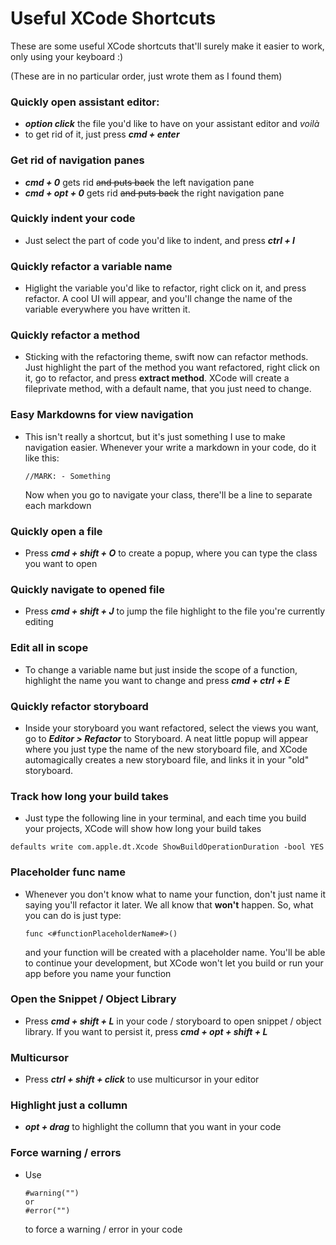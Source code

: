 # Useful XCode Shortcuts
These are some useful XCode shortcuts that'll surely make it easier to work, only using your keyboard :)

(These are in no particular order, just wrote them as I found them)

### Quickly open assistant editor:
- _**option click**_ the file you'd like to have on your assistant editor and _voilà_
- to get rid of it, just press _**cmd + enter**_

### Get rid of navigation panes
- _**cmd + 0**_ gets rid ~~and puts back~~ the left navigation pane
- _**cmd + opt + 0**_ gets rid ~~and puts back~~ the right navigation pane

### Quickly indent your code
- Just select the part of code you'd like to indent, and press _**ctrl + I**_

### Quickly refactor a variable name
- Higlight the variable you'd like to refactor, right click on it, and press refactor. A cool UI will appear, and you'll change the name of the variable everywhere you have written it. 

### Quickly refactor a method
- Sticking with the refactoring theme, swift now can refactor methods. Just highlight the part of the method you want refactored, right click on it, go to refactor, and press **extract method**. XCode will create a fileprivate method, with a default name, that you just need to change.

### Easy Markdowns for view navigation
- This isn't really a shortcut, but it's just something I use to make navigation easier. Whenever your write a markdown in your code, do it like this:
    ````
    //MARK: - Something
    ````
  Now when you go to navigate your class, there'll be a line to separate each markdown
  
### Quickly open a file
- Press _**cmd + shift + O**_ to create a popup, where you can type the class you want to open

### Quickly navigate to opened file
- Press _**cmd + shift + J**_ to jump the file highlight to the file you're currently editing

### Edit all in scope
- To change a variable name but just inside the scope of a function, highlight the name you want to change and press _**cmd + ctrl + E**_

### Quickly refactor storyboard
- Inside your storyboard you want refactored, select the views you want, go to _**Editor > Refactor**_ to Storyboard. A neat little popup will appear where you just type the name of the new storyboard file, and XCode automagically creates a new storyboard file, and links it in your "old" storyboard.

### Track how long your build takes
- Just type the following line in your terminal, and each time you build your projects, XCode will show how long your build takes
`````
defaults write com.apple.dt.Xcode ShowBuildOperationDuration -bool YES
`````

### Placeholder func name
- Whenever you don't know what to name your function, don't just name it saying you'll refactor it later. We all know that **won't** happen. So, what you can do is just type:
    ````
    func <#functionPlaceholderName#>()
    ````
    and your function will be created with a placeholder name. You'll be able to continue your development, but XCode won't let you build or run your app before you name your function 

### Open the Snippet / Object Library
- Press _**cmd + shift + L**_ in your code / storyboard to open snippet / object library. If you want to persist it, press _**cmd + opt + shift + L**_

### Multicursor
- Press _**ctrl + shift + click**_ to use multicursor in your editor

### Highlight just a collumn
- _**opt + drag**_ to highlight the collumn that you want in your code

### Force warning / errors
- Use 
    ```
    #warning("")
    or
    #error("")
    ```
    to force a warning / error in your code




